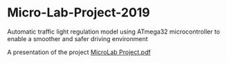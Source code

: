 # Micro-Lab-Project-2019
Automatic traffic light regulation model using ATmega32 microcontroller to enable a smoother and safer driving environment

A presentation of the project
[MicroLab Project.pdf](https://github.com/brekkercodes/Micro-Lab-Project-2019/files/11079083/MicroLab.Project.pdf)
